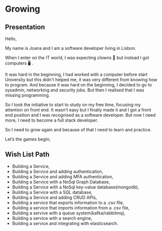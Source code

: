 # Growing

## Presentation

Hello, 

My name is Joana and I am a software developer living in Lisbon.

When I enter on the IT world, I was expecting clowns 🤡 but instead I got computers 🖥 . 

It was hard in the beginning, I had worked with a computer before start University but this didn't helped me, it was very different from knowing how to program. And because it was hard on the beginning, I decided to go to sysadmin, networking and security jobs. But then I realised that I was missing programming. 

So I took the initiative to start to study on my free time, focusing my attention on front end. It wasn’t easy but I finally made it and I got a front end position and I was recognised as a software developer. But now I need more, I need to become a full stack developer. 

So I need to grow again and because of that I need to learn and practice.

Let’s the games begin;

## Wish List Path

- Building a Service,
- Building a Service and adding authentication,
- Building a Service and adding MFA authentication,
- Building a Service with a NoSql Graph Database,
- Building a Service with a NoSql key-value database(mongodb),
- Building a Service with a SQL database,
- Building a Service and adding CRUD APIs,
- Building a service that exports information to a .csv file,
- Building a service that imports information from a .csv file,
- Building a servive with a queue system(kafka/rabbitmq),
- Building a service with a search engine,
- Building a service and integrating with elasticsearch.


